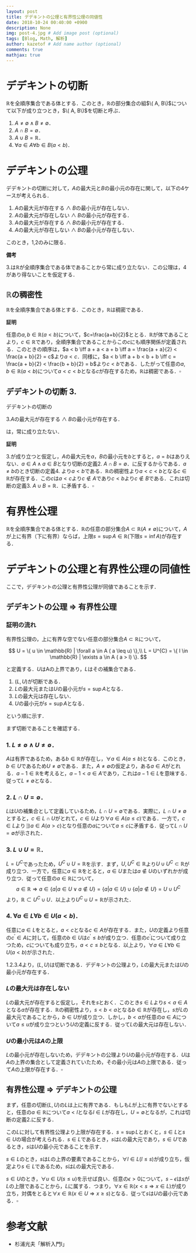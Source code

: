 ```yaml
---
layout: post
title: デデキントの公理と有界性公理の同値性
date: 2018-10-24 00:40:00 +0900
description: None
img: post-4.jpg # Add image post (optional)
tags: [Blog, Math, 解析]
author: kazetof # Add name author (optional)
comments: true
mathjax: true
---
```


# デデキントの切断
$\mathbb{R}$を全順序集合である体とする．このとき，$\mathbb{R}$の部分集合の組$\( A, B\)$について以下が成り立つとき，$\( A, B\)$を切断と呼ぶ．

1. $A \neq \emptyset \land B \neq \emptyset$．
2. $A \cap B = \emptyset$．
3. $A \cup B = \mathbb{R}$．
4. $\forall a \in A \forall b \in B (a < b)$．

# デデキントの公理
デデキントの切断に対して，$A$の最大元と$B$の最小元の存在に関して，以下の4ケースが考えられる．

1. $A$の最大元が存在する $\land$ $B$の最小元が存在しない．
2. $A$の最大元が存在しない $\land$ $B$の最小元が存在する．
3. $A$の最大元が存在する $\land$ $B$の最小元が存在する．
4. $A$の最大元が存在しない $\land$ $B$の最小元が存在しない．

このとき，1,2のみに限る．

**備考**

3.は$\mathbb{R}$が全順序集合である体であることから常に成り立たない．この公理は，4があり得ないことを仮定する．

## $\mathbb{R}$の稠密性
$\mathbb{R}$を全順序集合である体とする．このとき，$\mathbb{R}$は稠密である．

**証明**

任意の$a,b \in \mathbb{R}$($a < b$)について，$c=\frac{a+b}{2}$ととる．$\mathbb{R}$が体であることより，$c \in \mathbb{R}$であり，全順序集合であることからこの$c$にも順序関係が定義される．このときの順序は，$a < b \iff a + a < a + b \iff a = \frac{a + a}{2} < \frac{a + b}{2} = c$より$a < c$．同様に，$a < b \iff a + b < b + b \iff c = \frac{a + b}{2} < \frac{b + b}{2} = b$より$c < b$である．したがって任意の$a,b \in \mathbb{R}$($a < b$)について$a < c < b$となる$c$が存在するため，$\mathbb{R}$は稠密である．$\square$

## デデキントの切断 3.
デデキントの切断の

3.$A$の最大元が存在する $\land$ $B$の最小元が存在する．

は，常に成り立たない．

**証明**

3.が成り立つと仮定し，$A$の最大元を$a$，$B$の最小元を$b$とすると，$a=b$はありえない．$a \in A \land a \in B$となり切断の定義2. $A \cap B = \emptyset$．に反するからである．$a \neq b$のとき切断の定義4. より$a < b$である．$\mathbb{R}$の稠密性より$a < c < b$となる$c \in \mathbb{R}$が存在する．この$c$は$a < c$より$c \notin A$であり$c < b$より$c \notin B$である．これは切断の定義3. $A \cup B = \mathbb{R}$．に矛盾する．$\square$

# 有界性公理
$\mathbb{R}$を全順序集合である体とする．$\mathbb{R}$の任意の部分集合$A \subset \mathbb{R} (A \neq \emptyset)$について，$A$が上に有界（下に有界）ならば，上限$s = \sup A \in \mathbb{R}$(下限$s = \inf A$)が存在する．

# デデキントの公理と有界性公理の同値性
ここで，デデキントの公理と有界性公理が同値であることを示す．

## デデキントの公理 $\Rightarrow$ 有界性公理
### 証明の流れ
有界性公理の，上に有界な空でない任意の部分集合$A \subset \mathbb{R}$について，

$$
U = \{ u \in  \mathbb{R} | \forall a \in A ( a \leq u) \},\\
L = U^{C} = \{ l \in \mathbb{R} | \exists a \in A ( a > l) \}.
$$

と定義する．$U$はAの上界であり，$L$はその補集合である．

1. $(L, U)$が切断である．
2. $L$の最大元または$U$の最小元が$s = \sup A$となる．
3. $L$の最大元は存在しない．
4. $U$の最小元が$s = \sup A$となる．

という順に示す．

まず切断であることを確認する．

### 1. $L \neq \emptyset \land U \neq \emptyset$．

$A$は有界であるため，ある$b \in \mathbb{R}$が存在し，$\forall a \in A (a \leq b)$となる．このとき，$b \in U$であるため$U \neq \emptyset$である．また，$A \neq \emptyset$の仮定より，ある$a \in A$がとれる．$a-1 \in \mathbb{R}$を考えると，$a-1 < a \in A$であり，これは$a-1 \in L$を意味する．従って$L \neq \emptyset$となる．

### 2. $L \cap U = \emptyset$．
$L$は$U$の補集合として定義しているため，$L \cap U = \emptyset$である．実際に，$L \cap U \neq \emptyset$とすると，$c \in L \cap U$がとれて，$c \in U$より$\forall a \in A (a \leq c)$である．一方で，$c \in L$より$\exists a \in A (a > c)$となり任意の$a$について$a \leq c$に矛盾する．従って$L \cap U = \emptyset$が示された．

### 3. $L \cup U = \mathbb{R}$．
$L=U^{C}$であったため，$U^{C} \cup U = \mathbb{R}$を示す．まず，$U, U^{C} \in \mathbb{R}$より$U \cup U^{C} \subset \mathbb{R}$が成り立つ．一方で，任意に$a \in \mathbb{R}$をとると，$a \in U$または$a \notin U$のいずれかが成り立つ．従って任意の$a \in \mathbb{R}$について，$$a \in \mathbb{R} \Rightarrow a \in \{ a | a \in U \lor a \notin U \} = \{ a | a \in U \} \cup \{ a | a \notin U \} = U \cup U^{C}$$より，$\mathbb{R} \subset U^{C} \cup U$．以上より$U^{C} \cup U = \mathbb{R}$が示された．

### 4. $\forall a \in L \forall b \in U (a < b)$．
任意に$a \in L$をとると，$a < c$となる$c \in A$が存在する．また，$U$の定義より任意の$c^{\prime} \in A$に対して，任意の$b \in U$は$c^{\prime} \leq b$が成り立つ．任意の$c^{\prime}$について成り立つため，$c$についても成り立ち，$a < c \leq b$となる．以上より，$\forall a \in L \forall b \in U (a < b)$が示された．

1.2.3.4より，$(L, U)$は切断である．デデキントの公理より，$L$の最大元または$U$の最小元が存在する．

### $L$の最大元は存在しない
$L$の最大元が存在すると仮定し，それを$s$とおく．このとき$s \in L$より$s < a \in A$となる$a$が存在する．$\mathbb{R}$の稠密性より，$s < b < a$となる$b \in \mathbb{R}$が存在し，$s$が$L$の最大元であることから，$b \in U$が成り立つ．しかし，$b < a$が任意の$a \in A$について$a \leq u$が成り立つという$U$の定義に反する．従って$L$の最大元は存在しない．

### $U$の最小元は$A$の上限
$L$の最小元が存在しないため，デデキントの公理より$U$の最小元が存在する．$U$は$A$の上界の集合として定義されていたため，その最小元は$A$の上限である．従って$A$の上限が存在する．$\square$

## 有界性公理 $\Rightarrow$ デデキントの公理 

まず，任意の切断$(L, U)$の$L$は上に有界である．もしも$L$が上に有界でないとすると，任意の$a \in \mathbb{R}$について$a < l$となる$l \in L$が存在し，$U = \emptyset$となるが，これは切断の定義2.に反する．

この$L$に対して有界性公理より上限が存在する．$s = \sup L$とおくと，$s \in L$と$s \in U$の場合が考えられる．$s \in L$であるとき，$s$は$L$の最大元であり，$s \in U$であるとき，$s$は$U$の最小元であることを示す．

$s \in L$のとき，$s$は$L$の上界の要素であることから，$\forall l \in L(l \leq s)$が成り立ち，仮定より$s \in L$であるため，$s$は$L$の最大元である．

$s \in U$のとき，$\forall u \in U(s \leq u)$を示せば良い．任意の$\epsilon > 0$について，$s - \epsilon$は$s$が$L$の上限であることから，$L$に属する．つまり，$\forall x \in \mathbb{R}(x < s \Rightarrow x \in L)$が成り立ち，対偶をとると$\forall x \in \mathbb{R}(x \in U \Rightarrow x \geq s)$となる．従って$s$は$U$の最小元である．$\square$

# 参考文献
- 杉浦光夫「解析入門Ⅰ」
